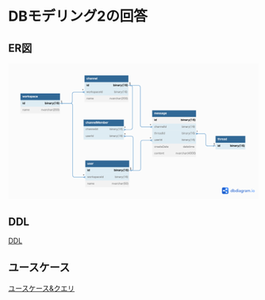 # DBモデリング2の回答
## ER図
![ER図](slack.png)
## DDL
[DDL](slack_DDL.sql "DDL")
## ユースケース
[ユースケース&クエリ](slack_usecase.md "ユースケース&クエリ")

